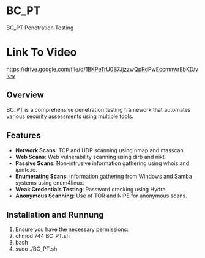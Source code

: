 # BC_PT
BC_PT Penetration Testing
# Link To Video
https://drive.google.com/file/d/1BKPeTrU0B7JjzzwQpRdPwEccmnwrEbKD/view

## Overview
BC_PT is a comprehensive penetration testing framework that automates various security assessments using multiple tools.

## Features
- **Network Scans**: TCP and UDP scanning using nmap and masscan.
- **Web Scans**: Web vulnerability scanning using dirb and nikt
- **Passive Scans**: Non-intrusive information gathering using whois and ipinfo.io.
- **Enumerating Scans**: Information gathering from Windows and Samba systems using enum4linux.
- **Weak Credentials Testing**: Password cracking using Hydra.
- **Anonymous Scanning**: Use of TOR and NIPE for anonymous scans.

## Installation and Runnung
1. Ensure you have the necessary permissions:
2. chmod 744 BC_PT.sh
3. bash
4. sudo ./BC_PT.sh
